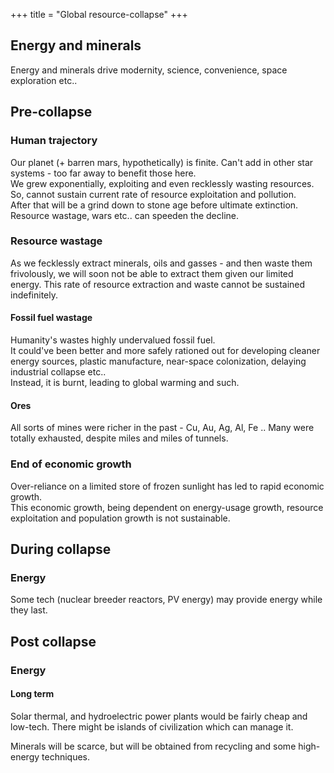 +++
title = "Global resource-collapse"
+++

## Energy and minerals
Energy and minerals drive modernity, science, convenience, space exploration etc..

## Pre-collapse
### Human trajectory
Our planet (+ barren mars, hypothetically) is finite. Can't add in other star systems - too far away to benefit those here.  
We grew exponentially, exploiting and even recklessly wasting resources.
So, cannot sustain current rate of resource exploitation and pollution.  
After that will be a grind down to stone age before ultimate extinction.  
Resource wastage, wars etc.. can speeden the decline.

### Resource wastage
As we fecklessly extract minerals, oils and gasses - and then waste them frivolously, we will soon not be able to extract them given our limited energy. This rate of resource extraction and waste cannot be sustained indefinitely.

#### Fossil fuel wastage
Humanity's wastes highly undervalued fossil fuel.  
It could've been better and more safely rationed out for developing cleaner energy sources, plastic manufacture, near-space colonization, delaying industrial collapse etc..  
Instead, it is burnt, leading to global warming and such.

#### Ores
All sorts of mines were richer in the past - Cu, Au, Ag, Al, Fe .. Many were totally exhausted, despite miles and miles of tunnels. 

### End of economic growth
Over-reliance on a limited store of frozen sunlight has led to rapid economic growth.  
This economic growth, being dependent on energy-usage growth, resource exploitation and population growth is not sustainable.  

## During collapse
### Energy
Some tech (nuclear breeder reactors, PV energy) may provide energy while they last.

## Post collapse
### Energy
#### Long term
Solar thermal, and hydroelectric power plants would be fairly cheap and low-tech. There might be islands of civilization which can manage it.

Minerals will be scarce, but will be obtained from recycling and some high-energy techniques.

